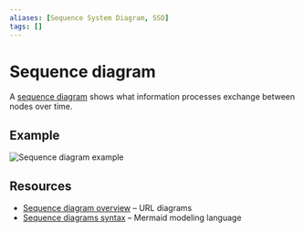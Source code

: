 ```yaml
---
aliases: [Sequence System Diagram, SSD]
tags: []
---
```


# Sequence diagram

A [sequence diagram](https://wikipedia.org/wiki/sequence_diagram) shows what information processes exchange between nodes over time.

## Example

![Sequence diagram example](https://www.uml-diagrams.org/sequence-diagrams/sequence-diagram-overview.png)

## Resources

- [Sequence diagram overview](https://www.uml-diagrams.org/sequence-diagrams.html) – URL diagrams
- [Sequence diagrams syntax](https://mermaid.js.org/syntax/sequencediagram.html) – Mermaid modeling language
